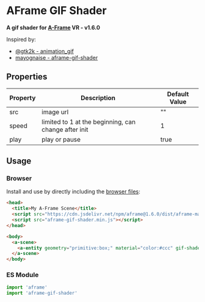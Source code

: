 # AFrame GIF Shader

**A gif shader for [A-Frame](https://aframe.io) VR - v1.6.0**

Inspired by:
- [@gtk2k - animation_gif](https://github.com/gtk2k/gtk2k.github.io/tree/master/animation_gif)
- [mayognaise - aframe-gif-shader](https://github.com/mayognaise/aframe-gif-shader/tree/master)


## Properties


| Property | Description | Default Value |
| -------- | ----------- | ------------- |
| src      | image url   | ""            |
| speed    | limited to 1 at the beginning, can change after init | 1 |
| play     | play or pause | true |


## Usage

### Browser

Install and use by directly including the [browser files](dist):

```html
<head>
  <title>My A-Frame Scene</title>
  <script src="https://cdn.jsdelivr.net/npm/aframe@1.6.0/dist/aframe-master.min.js"></script>
  <script src="aframe-gif-shader.min.js"></script>
</head>

<body>
  <a-scene>
    <a-entity geometry="primitive:box;" material="color:#ccc" gif-shader="src:image.gif; speed:2; play:true;"></a-entity>
  </a-scene>
</body>
```

### ES Module

```js
import 'aframe'
import 'aframe-gif-shader'
```